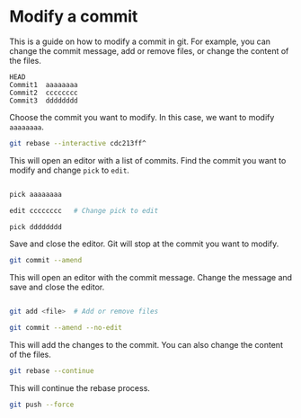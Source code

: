 # Modify a commit

This is a guide on how to modify a commit in git.
For example, you can change the commit message, add or remove files, or change the content of the files.

```
HEAD
Commit1  aaaaaaaa
Commit2  cccccccc
Commit3  dddddddd
```

Choose the commit you want to modify. In this case, we want to modify `aaaaaaaa`.
```bash
git rebase --interactive cdc213ff^
```

This will open an editor with a list of commits. Find the commit you want to modify and change `pick` to `edit`.

```bash     

pick aaaaaaaa

edit cccccccc   # Change pick to edit       

pick dddddddd
```

Save and close the editor. Git will stop at the commit you want to modify.

```bash
git commit --amend
```

This will open an editor with the commit message. Change the message and save and close the editor.

```bash

git add <file>  # Add or remove files

git commit --amend --no-edit
```

This will add the changes to the commit. You can also change the content of the files.

```bash
git rebase --continue
```
    
This will continue the rebase process.

```bash
git push --force
```
    